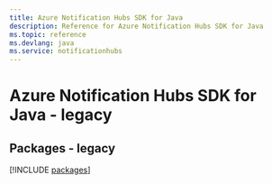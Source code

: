 ```yaml
---
title: Azure Notification Hubs SDK for Java
description: Reference for Azure Notification Hubs SDK for Java
ms.topic: reference
ms.devlang: java
ms.service: notificationhubs
---
```

# Azure Notification Hubs SDK for Java - legacy
## Packages - legacy
[!INCLUDE [packages](notification-hubs-index.md)]

